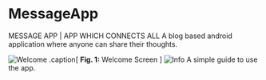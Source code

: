 # MessageApp
MESSAGE APP | APP WHICH CONNECTS ALL
A blog based android application where anyone can share their thoughts.

![Welcome](https://user-images.githubusercontent.com/60037249/94257100-6aa2be00-ff48-11ea-8596-25d55da67891.jpeg)
.caption[
**Fig. 1:** Welcome Screen
]
![Info](https://user-images.githubusercontent.com/60037249/94257380-d71dbd00-ff48-11ea-8913-b077d4475dc3.jpeg)
A simple guide to use the app.

